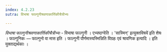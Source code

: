 ```yaml
---
index: 4.2.23
sutra: विभाषा फाल्गुनीश्रवणाकार्त्तिकीचैत्रीभ्यः

---
```

_विभाषा फाल्गुनीश्रवणाकार्त्तिकीचैत्रीभ्यः_ - विभाषा फाल्गुनी । एभ्यष्ठग्वेति । 'सास्मिन्' इत्युक्तविषये॑ इति शेषः । फाल्गुनिकः — फाल्गुनो वा मास इति । फाल्गुनी पौर्णमास्यस्मिन्निति विग्रहः एवं श्रावणिक इत्यादि । इति युक्ताद्यर्थकाः । 